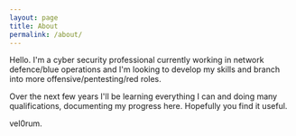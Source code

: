 ```yaml
---
layout: page
title: About
permalink: /about/
---
```


Hello. I'm a cyber security professional currently working in network defence/blue operations and I'm looking to develop my skills and branch into more offensive/pentesting/red roles.

Over the next few years I'll be learning everything I can and doing many qualifications, documenting my progress here. Hopefully you find it useful.

vel0rum.
